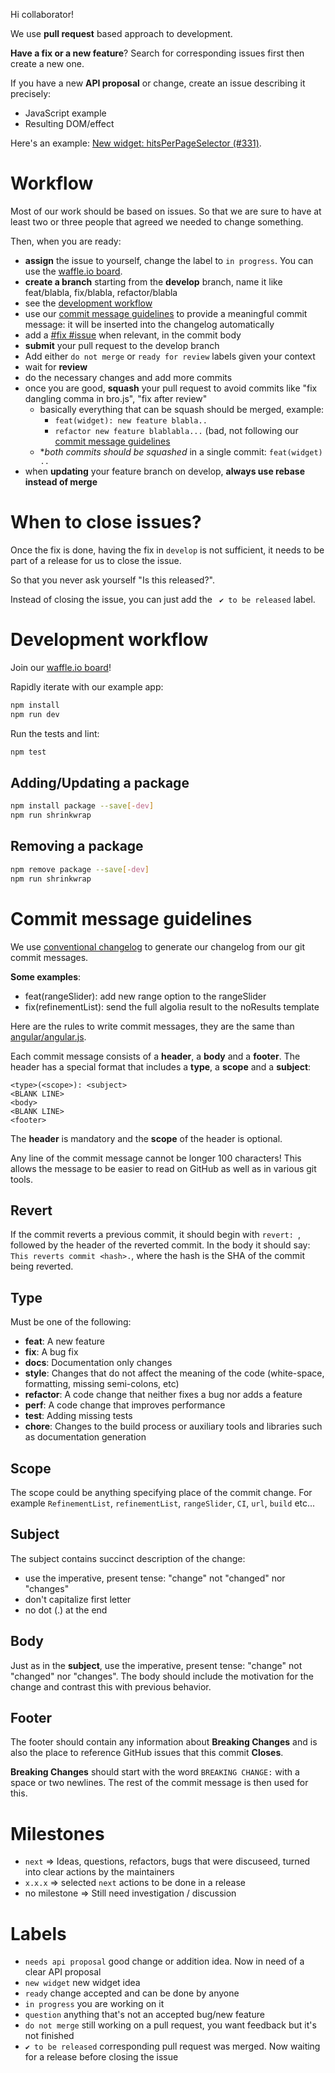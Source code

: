 Hi collaborator!

We use **pull request** based approach to development.

**Have a fix or a new feature**? Search for corresponding issues first then
create a new one.

If you have a new **API proposal** or change, create an issue describing it precisely:
- JavaScript example
- Resulting DOM/effect

Here's an example: [New widget: hitsPerPageSelector (#331)](https://github.com/algolia/instantsearch.js/issues/331).

# Workflow

Most of our work should be based on issues. So that we are sure to have at least two or three people that agreed we needed to change something.

Then, when you are ready:
- **assign** the issue to yourself, change the label to `in progress`. You can use the [waffle.io board](https://waffle.io/algolia/instantsearch.js/join). 
- **create a branch** starting from the **develop** branch, name it like feat/blabla, fix/blabla, refactor/blabla
- see the [development workflow](#development-workflow)
- use our [commit message guidelines](#commit-message-guidelines) to provide a meaningful commit message: it will be inserted into the changelog automatically
- add a [#fix #issue](https://help.github.com/articles/closing-issues-via-commit-messages/) when relevant, in the commit body
- **submit** your pull request to the develop branch
- Add either `do not merge` or `ready for review` labels given your context
- wait for **review**
- do the necessary changes and add more commits
- once you are good, **squash** your pull request to avoid commits like "fix dangling comma in bro.js", "fix after review"
  - basically everything that can be squash should be merged, example:
    - `feat(widget): new feature blabla..`
    - `refactor new feature blablabla...` (bad, not following our [commit message guidelines](#commit-message-guidelines)
  - **both commits should be squashed* in a single commit: `feat(widget) ..`
- when **updating** your feature branch on develop, **always use rebase instead of merge**

# When to close issues?

Once the fix is done, having the fix in `develop` is not sufficient, it needs to be part of a release for us to close the issue.

So that you never ask yourself "Is this released?".

Instead of closing the issue, you can just add the ` ✔ to be released` label.

# Development workflow

Join our [waffle.io board](https://waffle.io/algolia/instantsearch.js/join)!

Rapidly iterate with our example app:

```sh
npm install
npm run dev
```

Run the tests and lint:

```sh
npm test
```

## Adding/Updating a package

```sh
npm install package --save[-dev]
npm run shrinkwrap
```

## Removing a package

```sh
npm remove package --save[-dev]
npm run shrinkwrap
```

# Commit message guidelines

We use [conventional changelog](https://github.com/ajoslin/conventional-changelog) to generate our changelog from our git commit messages.

**Some examples**:
- feat(rangeSlider): add new range option to the rangeSlider
- fix(refinementList): send the full algolia result to the noResults template

Here are the rules to write commit messages, they are the same than [angular/angular.js](https://github.com/angular/angular.js/blob/7c792f4cc99515ac27ed317e0e35e40940b3a400/CONTRIBUTING.md#commit-message-format).

Each commit message consists of a **header**, a **body** and a **footer**.  The header has a special
format that includes a **type**, a **scope** and a **subject**:

```
<type>(<scope>): <subject>
<BLANK LINE>
<body>
<BLANK LINE>
<footer>
```

The **header** is mandatory and the **scope** of the header is optional.

Any line of the commit message cannot be longer 100 characters! This allows the message to be easier
to read on GitHub as well as in various git tools.

## Revert
If the commit reverts a previous commit, it should begin with `revert: `, followed by the header of the reverted commit. In the body it should say: `This reverts commit <hash>.`, where the hash is the SHA of the commit being reverted.

## Type
Must be one of the following:

* **feat**: A new feature
* **fix**: A bug fix
* **docs**: Documentation only changes
* **style**: Changes that do not affect the meaning of the code (white-space, formatting, missing
  semi-colons, etc)
* **refactor**: A code change that neither fixes a bug nor adds a feature
* **perf**: A code change that improves performance
* **test**: Adding missing tests
* **chore**: Changes to the build process or auxiliary tools and libraries such as documentation
  generation

## Scope
The scope could be anything specifying place of the commit change. For example `RefinementList`,
`refinementList`, `rangeSlider`, `CI`, `url`, `build` etc...

## Subject
The subject contains succinct description of the change:

* use the imperative, present tense: "change" not "changed" nor "changes"
* don't capitalize first letter
* no dot (.) at the end

## Body
Just as in the **subject**, use the imperative, present tense: "change" not "changed" nor "changes".
The body should include the motivation for the change and contrast this with previous behavior.

## Footer
The footer should contain any information about **Breaking Changes** and is also the place to
reference GitHub issues that this commit **Closes**.

**Breaking Changes** should start with the word `BREAKING CHANGE:` with a space or two newlines. The rest of the commit message is then used for this.

# Milestones

- `next` => Ideas, questions, refactors, bugs that were discuseed, turned into clear actions by the maintainers
- `x.x.x` => selected `next` actions to be done in a release
- no milestone => Still need investigation / discussion

# Labels

- `needs api proposal` good change or addition idea. Now in need of a clear API proposal
- `new widget` new widget idea
- `ready` change accepted and can be done by anyone
- `in progress` you are working on it
- `question` anything that's not an accepted bug/new feature
- `do not merge` still working on a pull request, you want feedback but it's not finished
- `✔ to be released` corresponding pull request was merged. Now waiting for a release before closing the issue
